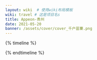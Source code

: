 ```yaml
---
layout: wiki  # 使用wiki布局模板
wiki: travel # 这是项目名s
title: Appeon-贵州
date: 2021-05-20 
banner: /assets/cover/cover_千户苗寨.png
---
```


{% timeline %}
<!-- node 2021.05.20  -->

{% endtimeline %}